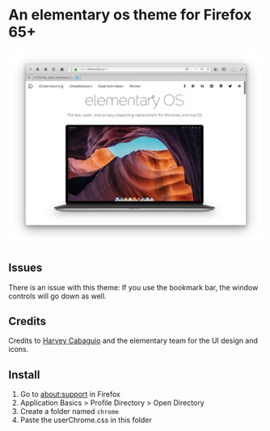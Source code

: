 # An elementary os theme for Firefox 65+

![Screenshot](screenshot_3.png)

## Issues
There is an issue with this theme:
If you use the bookmark bar, the window controls will go down as well.

## Credits
Credits to [Harvey Cabaguio](https://github.com/harveycabaguio/firefox-elementary-theme) and the elementary team for the UI design and icons.

## Install
1. Go to [about:support](about:support) in Firefox
2. Application Basics > Profile Directory > Open Directory
3. Create a folder named `chrome`
4. Paste the userChrome.css in this folder
